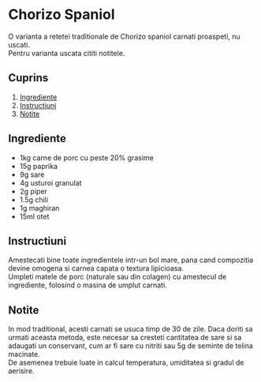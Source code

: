 # Chorizo Spaniol

O varianta a retetei traditionale de Chorizo spaniol carnati proaspeti, nu uscati.  
Pentru varianta uscata cititi notitele.  

## Cuprins

1. [Ingrediente](#ingrediente)
2. [Instructiuni](#instructiuni)
3. [Notite](#notite)

## Ingrediente

- 1kg carne de porc cu peste 20% grasime
- 15g paprika
- 9g sare
- 4g usturoi granulat
- 2g piper
- 1.5g chili
- 1g maghiran
- 15ml otet

## Instructiuni

Amestecati bine toate ingredientele intr-un bol mare, pana cand compozitia devine omogena si carnea capata o textura lipicioasa.  
Umpleti matele de porc (naturale sau din colagen) cu amestecul de ingrediente, folosind o masina de umplut carnati.

## Notite

In mod traditional, acesti carnati se usuca timp de 30 de zile. Daca doriti sa urmati aceasta metoda, este necesar sa cresteti cantitatea de sare si sa adaugati un conservant, cum ar fi sare cu nitriti sau 5g de seminte de telina macinate.  
De asemenea trebuie luate in calcul temperatura, umiditatea si gradul de aerisire. 